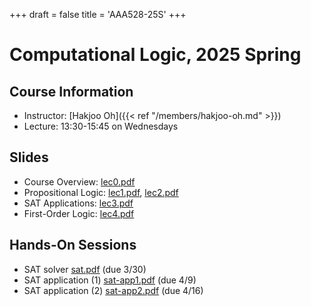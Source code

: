 +++
draft = false
title = 'AAA528-25S'
+++

# Computational Logic, 2025 Spring

## Course Information

- Instructor: [Hakjoo Oh]({{< ref "/members/hakjoo-oh.md" >}})
- Lecture: 13:30-15:45 on Wednesdays

## Slides

- Course Overview: [lec0.pdf](./slides/lec0.pdf)
- Propositional Logic: [lec1.pdf](./slides/lec1.pdf), [lec2.pdf](./slides/lec2.pdf)
- SAT Applications: [lec3.pdf](./slides/lec3.pdf)
- First-Order Logic: [lec4.pdf](./slides/lec4.pdf)

## Hands-On Sessions

- SAT solver [sat.pdf](./handson/sat.pdf) (due 3/30)
- SAT application (1) [sat-app1.pdf](./handson/sat-app1.pdf) (due 4/9)
- SAT application (2) [sat-app2.pdf](./handson/sat-app2.pdf) (due 4/16)